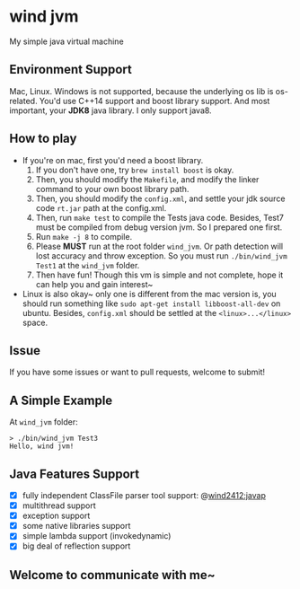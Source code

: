 # wind jvm
My simple java virtual machine

## Environment Support
Mac, Linux. Windows is not supported, because the underlying os lib is os-related.
You'd use C++14 support and boost library support.
And most important, your **JDK8** java library. I only support java8.

## How to play
* If you're on mac, first you'd need a boost library. 
  1. If you don't have one, try `brew install boost` is okay.
  2. Then, you should modify the `Makefile`, and modify the linker command to your own boost library path.
  3. Then, you should modify the `config.xml`, and settle your jdk source code `rt.jar` path at the config.xml.
  4. Then, run `make test` to compile the Tests java code. Besides, Test7 must be compiled from debug version jvm. So I prepared one first.
  5. Run `make -j 8` to compile.
  6. Please **MUST** run at the root folder `wind_jvm`. Or path detection will lost accuracy and throw exception. So you must run `./bin/wind_jvm Test1` at the `wind_jvm` folder.
  7. Then have fun! Though this vm is simple and not complete, hope it can help you and gain interest~
* Linux is also okay~ only one is different from the mac version is, you should run something like `sudo apt-get install libboost-all-dev` on ubuntu.
  Besides, `config.xml` should be settled at the `<linux>...</linux>` space.

## Issue
If you have some issues or want to pull requests, welcome to submit!

## A Simple Example
At `wind_jvm` folder:
```
> ./bin/wind_jvm Test3
Hello, wind jvm!
```

## Java Features Support
- [x] fully independent ClassFile parser tool support: @[wind2412:javap](https://github.com/wind2412/javap) 
- [x] multithread support
- [x] exception support
- [x] some native libraries support
- [x] simple lambda support (invokedynamic)
- [x] big deal of reflection support

## Welcome to communicate with me~
